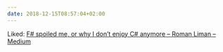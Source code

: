```yaml
---
date: 2018-12-15T08:57:04+02:00
---
```


Liked: [F# spoiled me, or why I don’t enjoy C# anymore – Roman Liman – Medium](https://medium.com/@liman.rom/f-spoiled-me-or-why-i-dont-enjoy-c-anymore-39e025035a98)
